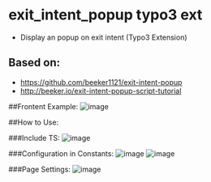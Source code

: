 # exit_intent_popup typo3 ext
* Display an popup on exit intent (Typo3 Extension) 

## Based on:
* https://github.com/beeker1121/exit-intent-popup
* http://beeker.io/exit-intent-popup-script-tutorial

##Frontent Example:
![image](https://snag.gy/p6qvUc.jpg)

##How to Use:

###Include TS:
![image](https://snag.gy/TO8FpY.jpg)

###Configuration in Constants:
![image](https://snag.gy/lxoDcn.jpg)
![image](https://snag.gy/Sdmkhr.jpg)

###Page Settings:
![image](https://snag.gy/gdiMWZ.jpg)